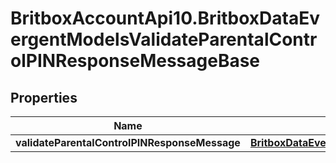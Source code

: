 # BritboxAccountApi10.BritboxDataEvergentModelsValidateParentalControlPINResponseMessageBase

## Properties
Name | Type | Description | Notes
------------ | ------------- | ------------- | -------------
**validateParentalControlPINResponseMessage** | [**BritboxDataEvergentModelsValidateParentalControlPINResponseMessageBaseResponse**](BritboxDataEvergentModelsValidateParentalControlPINResponseMessageBaseResponse.md) |  | [optional] 



